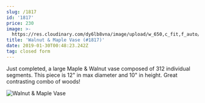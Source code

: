 ```yaml
---
slug: /1817
id: '1817'
price: 230
image: >-
  https://res.cloudinary.com/dy6lb8vna/image/upload/w_650,c_fit,f_auto/v1548276582/GB%20Bowlworks%20Gallery/IMG_1783a.jpg
title: 'Walnut & Maple Vase (#1817)'
date: 2019-01-30T00:48:23.242Z
tag: closed form
---
```

Just completed, a large Maple & Walnut vase composed of 312 individual segments. This piece is 12" in max diameter and 10" in height. Great contrasting combo of woods!

![Walnut & Maple Vase](https://res.cloudinary.com/dy6lb8vna/image/upload/w_350,c_fit,f_auto/v1549252422/GB%20Bowlworks%20Gallery/IMG_1763.jpg)
